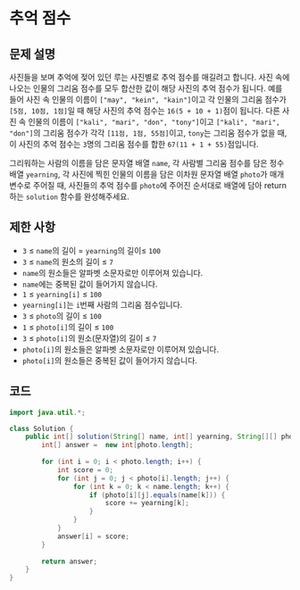 # 추억 점수

## 문제 설명
사진들을 보며 추억에 젖어 있던 루는 사진별로 추억 점수를 매길려고 합니다. 사진 속에 나오는 인물의 그리움 점수를 모두 합산한 값이 해당 사진의 추억 점수가 됩니다. 예를 들어 사진 속 인물의 이름이 `["may", "kein", "kain"]`이고 각 인물의 그리움 점수가 `[5점, 10점, 1점]`일 때 해당 사진의 추억 점수는 `16(5 + 10 + 1)`점이 됩니다. 다른 사진 속 인물의 이름이 `["kali", "mari", "don", "tony"]`이고 `["kali", "mari", "don"]`의 그리움 점수가 각각 `[11점, 1점, 55점]`이고, `tony`는 그리움 점수가 없을 때, 이 사진의 추억 점수는 `3`명의 그리움 점수를 합한 `67(11 + 1 + 55)`점입니다.

그리워하는 사람의 이름을 담은 문자열 배열 `name`, 각 사람별 그리움 점수를 담은 정수 배열 `yearning`, 각 사진에 찍힌 인물의 이름을 담은 이차원 문자열 배열 `photo`가 매개변수로 주어질 때, 사진들의 추억 점수를 `photo`에 주어진 순서대로 배열에 담아 return하는 `solution` 함수를 완성해주세요.

## 제한 사항
- `3` ≤ `name`의 길이 = `yearning`의 길이≤ `100`
- `3` ≤ `name`의 원소의 길이 ≤ `7`
- `name`의 원소들은 알파벳 소문자로만 이루어져 있습니다.
- `name`에는 중복된 값이 들어가지 않습니다.
- `1` ≤ `yearning[i]` ≤ `100`
- `yearning[i]`는 `i`번째 사람의 그리움 점수입니다.
- `3` ≤ `photo`의 길이 ≤ `100`
- `1` ≤ `photo[i]`의 길이 ≤ `100`
- `3` ≤ `photo[i]`의 원소(문자열)의 길이 ≤ `7`
- `photo[i]`의 원소들은 알파벳 소문자로만 이루어져 있습니다.
- `photo[i]`의 원소들은 중복된 값이 들어가지 않습니다.

## 코드
```java
import java.util.*;

class Solution {
    public int[] solution(String[] name, int[] yearning, String[][] photo) {
        int[] answer =  new int[photo.length];
        
        for (int i = 0; i < photo.length; i++) {
            int score = 0;
            for (int j = 0; j < photo[i].length; j++) {
                for (int k = 0; k < name.length; k++) {
                    if (photo[i][j].equals(name[k])) {
                        score += yearning[k];
                    }
                }
            }
            answer[i] = score;
        }
        
        return answer;
    }
}
```